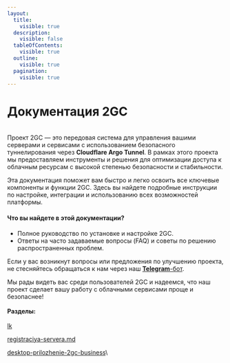 ```yaml
---
layout:
  title:
    visible: true
  description:
    visible: false
  tableOfContents:
    visible: true
  outline:
    visible: true
  pagination:
    visible: true
---
```


# Документация 2GC

\
Проект 2GC — это передовая система для управления  вашими серверами и  сервисами с использованием безопасного туннелирования через **Cloudflare Argo Tunnel**. В рамках этого проекта мы предоставляем инструменты и решения для оптимизации доступа к облачным ресурсам с высокой степенью безопасности и стабильности.

Эта документация поможет вам быстро и легко освоить все ключевые компоненты и функции 2GC. Здесь вы найдете подробные инструкции по настройке, интеграции и использованию всех возможностей платформы.

#### Что вы найдете в этой документации?

* Полное руководство по установке и настройке 2GC.
* Ответы на часто задаваемые вопросы (FAQ) и советы по решению распространенных проблем.

Если у вас возникнут вопросы или предложения по улучшению проекта, не стесняйтесь обращаться к нам через наш [**Telegram**-бот](https://t.me/suppport2gc_bot).

Мы рады видеть вас среди пользователей 2GC и надеемся, что наш проект сделает вашу работу с облачными сервисами проще и безопаснее!\
\
**Разделы:**\
\
[lk](instrukcii/lk/ "mention")

[registraciya-servera.md](instrukcii/lk/registraciya-servera.md "mention")

[desktop-prilozhenie-2gc-business](instrukcii/desktop-prilozhenie-2gc-business/ "mention")\
